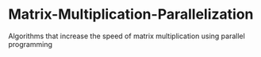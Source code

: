 # Matrix-Multiplication-Parallelization
Algorithms that increase the speed of matrix multiplication using parallel programming
